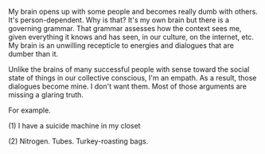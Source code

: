 My brain opens up with some people and becomes really dumb with others. It's person-dependent. Why is that? It's my own brain but there is a governing grammar. That grammar assesses how the context sees me, given everything it knows and has seen, in our culture, on the internet, etc. My brain is an unwilling recepticle to energies and dialogues that are dumber than it. 

Unlike the brains of many successful people with sense toward the social state of things in our collective conscious, I'm an empath. As a result, those dialogues become mine. I don't want them. Most of those arguments are missing a glaring truth.

For example. 

(1) I have a suicide machine in my closet

(2) Nitrogen. Tubes. Turkey-roasting bags.
